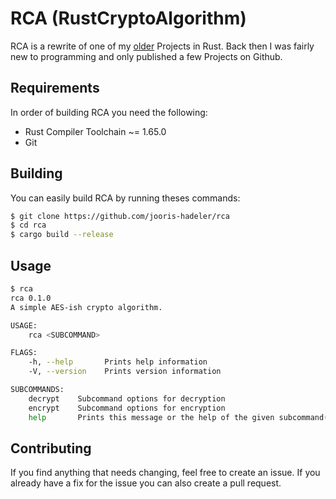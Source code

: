# RCA (RustCryptoAlgorithm)
RCA is a rewrite of one of my [older](https://github.com/Jooarye/jca) Projects in Rust. 
Back then I was fairly new to programming and only published a few Projects on Github.

## Requirements
In order of building RCA you need the following:
- Rust Compiler Toolchain ~= 1.65.0
- Git

## Building
You can easily build RCA by running theses commands:
```bash
$ git clone https://github.com/jooris-hadeler/rca
$ cd rca
$ cargo build --release
```

## Usage
```bash
$ rca
rca 0.1.0
A simple AES-ish crypto algorithm.

USAGE:
    rca <SUBCOMMAND>

FLAGS:
    -h, --help       Prints help information
    -V, --version    Prints version information

SUBCOMMANDS:
    decrypt    Subcommand options for decryption
    encrypt    Subcommand options for encryption
    help       Prints this message or the help of the given subcommand(s)
```

## Contributing
If you find anything that needs changing, feel free to create an issue.
If you already have a fix for the issue you can also create a pull request.

